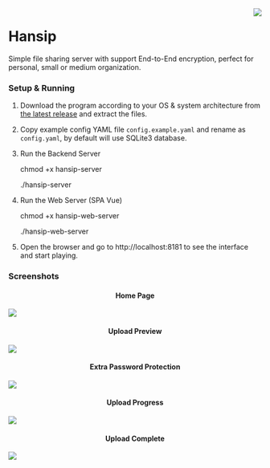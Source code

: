 
<img src="https://raw.github.com/slaveofcode/hansip/develop/assets/logo-256.png" align="right" />

# Hansip

Simple file sharing server with support End-to-End encryption, perfect for personal, small or medium organization.

### Setup & Running

1. Download the program according to your OS & system architecture from [the latest release](https://github.com/slaveofcode/hansip/releases/latest) and extract the files.

2. Copy example config YAML file `config.example.yaml` and rename as `config.yaml`, by default will use SQLite3 database.

3. Run the Backend Server

    chmod +x hansip-server

    ./hansip-server

4. Run the Web Server (SPA Vue)

    chmod +x hansip-web-server

    ./hansip-web-server

5. Open the browser and go to http://localhost:8181 to see the interface and start playing.

### Screenshots

<h4 align="center">Home Page</h4>

![](https://raw.github.com/slaveofcode/hansip/develop/assets/screenshots/homepage.png)

<h4 align="center">Upload Preview</h4>

![](https://raw.github.com/slaveofcode/hansip/develop/assets/screenshots/upload-preview.png)

<h4 align="center">Extra Password Protection</h4>

![](https://raw.github.com/slaveofcode/hansip/develop/assets/screenshots/security-password.png)

<h4 align="center">Upload Progress</h4>

![](https://raw.github.com/slaveofcode/hansip/develop/assets/screenshots/upload-progress.png)

<h4 align="center">Upload Complete</h4>

![](https://raw.github.com/slaveofcode/hansip/develop/assets/screenshots/upload-complete.png)
